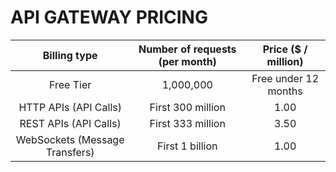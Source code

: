 # API GATEWAY PRICING

| Billing type | Number of requests (per month) | Price ($ / million) |
| :---------: | :---------: | :---------: |
| Free Tier | 1,000,000 | Free under 12 months |
| HTTP APIs (API Calls) | First 300 million | 1.00 |
| REST APIs (API Calls) | First 333 million | 3.50 |
| WebSockets (Message Transfers) | First 1 billion | 1.00 |
